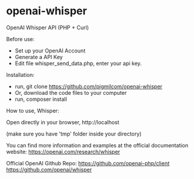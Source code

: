 # openai-whisper
OpenAI Whisper API (PHP + Curl)

Before use:

- Set up your OpenAI Account  
- Generate a API Key
- Edit file whisper_send_data.php, enter your api key.

Installation:

- run, git clone https://github.com/pigmilcom/openai-whisper
- Or, download the code files to your computer
- run, composer install

How to use, Whisper:

Open directly in your browser, http://localhost

(make sure you have 'tmp' folder inside your directory) 


You can find more information and examples at the official documentation website: 
https://openai.com/research/whisper

Official OpenAI Github Repo: 
https://github.com/openai-php/client
https://github.com/openai/whisper

